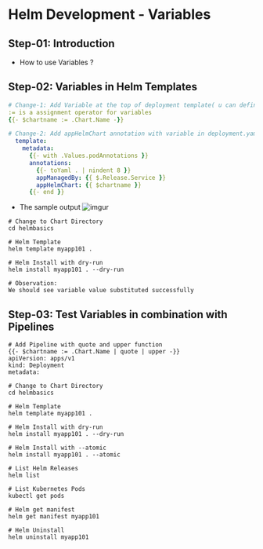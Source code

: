 # Helm Development - Variables

## Step-01: Introduction
- How to use Variables ?

## Step-02: Variables in Helm Templates
```yaml
# Change-1: Add Variable at the top of deployment template( u can define anywhere in yaml)
:= is a assignment operator for variables
{{- $chartname := .Chart.Name -}}

# Change-2: Add appHelmChart annotation with variable in deployment.yaml( variable can be accessed in Yaml).
  template:
    metadata:
      {{- with .Values.podAnnotations }}
      annotations:
        {{- toYaml . | nindent 8 }}
        appManagedBy: {{ $.Release.Service }}
        appHelmChart: {{ $chartname }}        
      {{- end }}
```
- The sample output
![imgur](https://github.com/grandhi02/helm/assets/45489301/107f4193-5a0b-46af-ab70-998f3f49ef5b)

```t
# Change to Chart Directory
cd helmbasics  

# Helm Template
helm template myapp101 .

# Helm Install with dry-run
helm install myapp101 . --dry-run  

# Observation:
We should see variable value substituted successfully
```

## Step-03: Test Variables in combination with Pipelines
```t
# Add Pipeline with quote and upper function
{{- $chartname := .Chart.Name | quote | upper -}}
apiVersion: apps/v1
kind: Deployment
metadata:

# Change to Chart Directory
cd helmbasics  

# Helm Template
helm template myapp101 .

# Helm Install with dry-run
helm install myapp101 . --dry-run  

# Helm Install with --atomic
helm install myapp101 . --atomic 

# List Helm Releases
helm list

# List Kubernetes Pods
kubectl get pods

# Helm get manifest
helm get manifest myapp101

# Helm Uninstall
helm uninstall myapp101
```
